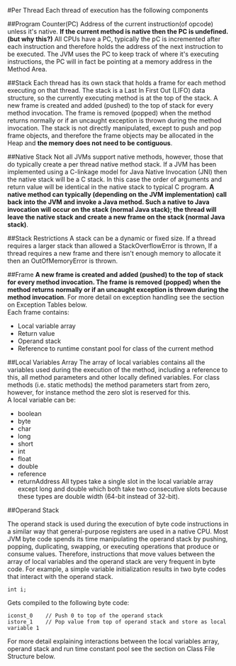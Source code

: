 #Per Thread
Each thread of execution has the following components

##Program Counter(PC)
Address of the current instruction(of opcode) unless it's native. **If the current method is native then
the PC is undefined.(but why this?)** All CPUs have a PC, typically the pC is incremented after each instruction and therefore
holds the address of the next instruction to be executed. The JVM uses the PC to keep track of
where it's executing instructions, the PC will in fact be pointing at a memory address in the Method
Area.

##Stack
Each thread has its own stack that holds a frame for each method executing on that thread.
The stack is a Last In First Out (LIFO) data structure, so the currently executing method is at the top of the stack.
A new frame is created and added (pushed) to the top of stack for every method invocation. The frame is removed (popped)
when the method returns normally or if an uncaught exception is thrown during the method invocation.
The stack is not directly manipulated, except to push and pop frame objects,
and therefore the frame objects may be allocated in the Heap and **the memory does not need to be contiguous**.

##Native Stack
Not all JVMs support native methods, however, those that do typically create a per thread native method stack.
 If a JVM has been implemented using a C-linkage model for Java Native Invocation (JNI) then the native stack will be a C stack. In this case the order of arguments and return value will be identical in the native stack to typical C program.
**A native method can typically (depending on the JVM implementation) call back into the JVM and invoke a Java method. Such a native to Java invocation will occur on the stack (normal Java stack); the thread will leave the native stack and create a new frame on the stack (normal Java stack)**.

##Stack Restrictions
A stack can be a dynamic or fixed size. If a thread requires a larger stack than allowed a StackOverflowError is thrown,
If a thread requires a new frame and there isn't enough memory to allocate it then an OutOfMemoryError is thrown.

##Frame
**A new frame is created and added (pushed) to the top of stack for every method invocation. The frame is removed (popped) when the method returns normally or if an uncaught exception is thrown during the method invocation**. For more detail on exception handling see the section on Exception Tables below.
</br>
Each frame contains:
 - Local variable array
 - Return value
 - Operand stack
 - Reference to runtime constant pool for class of the current method

##Local Variables Array
 The array of local variables contains all the variables used during the execution of the method, including a reference to this, all method parameters and other locally defined variables. For class methods (i.e. static methods) the method parameters start from zero, however, for instance method the zero slot is reserved for this.
 </br>
 A local variable can be:
  - boolean
  - byte
  - char
  - long
  - short
  - int
  - float
  - double
  - reference
  - returnAddress
 All types take a single slot in the local variable array except long and double which both take two consecutive slots because these types are double width (64-bit instead of 32-bit).


##Operand Stack

The operand stack is used during the execution of byte code instructions in a similar way that general-purpose registers are used in a native CPU. Most JVM byte code spends its time manipulating the operand stack by pushing, popping, duplicating, swapping, or executing operations that produce or consume values. Therefore, instructions that move values between the array of local variables and the operand stack are very frequent in byte code. For example, a simple variable initialization results in two byte codes that interact with the operand stack.
```
int i;
```
Gets compiled to the following byte code:

```
iconst_0	// Push 0 to top of the operand stack
istore_1	// Pop value from top of operand stack and store as local variable 1
```

For more detail explaining interactions between the local variables array, operand stack and run time constant pool see the section on Class File Structure below.